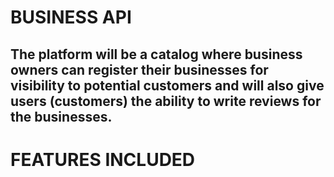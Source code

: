 # BUSINESS API

##  The platform will be a catalog where business owners can register their businesses for visibility to potential customers and will also give users (customers) the ability to write reviews for the businesses.

# FEATURES INCLUDED
